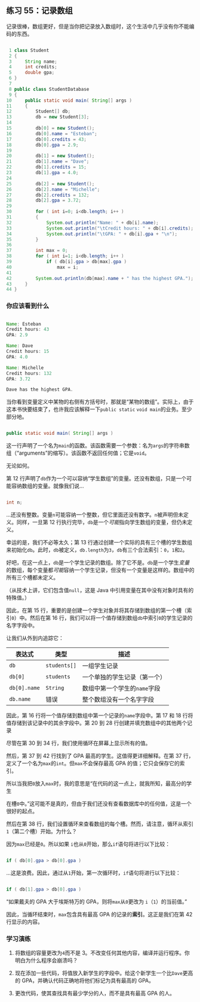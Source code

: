 ## 练习 55：记录数组

记录很棒，数组更好，但是当你把记录放入数组时，这个生活中几乎没有你不能编码的东西。

```java

 1 class Student
 2 {
 3     String name;
 4     int credits;
 5     double gpa;
 6 }
 7 
 8 public class StudentDatabase
 9 {
10     public static void main( String[] args )
11     {
12         Student[] db;
13         db = new Student[3];
14 
15         db[0] = new Student();
16         db[0].name = "Esteban";
17         db[0].credits = 43;
18         db[0].gpa = 2.9;
19 
20         db[1] = new Student();
21         db[1].name = "Dave";
22         db[1].credits = 15;
23         db[1].gpa = 4.0;
24 
25         db[2] = new Student();
26         db[2].name = "Michelle";
27         db[2].credits = 132;
28         db[2].gpa = 3.72;
29 
30         for ( int i=0; i<db.length; i++ )
31         {
32             System.out.println("Name: " + db[i].name);
33             System.out.println("\tCredit hours: " + db[i].credits);
34             System.out.println("\tGPA: " + db[i].gpa + "\n");
35         }
36 
37         int max = 0;
38         for ( int i=1; i<db.length; i++ )
39             if ( db[i].gpa > db[max].gpa )
40                 max = i;
41 
42         System.out.println(db[max].name + " has the highest GPA.");
43     }
44 }
```

### 你应该看到什么

```java

Name: Esteban
Credit hours: 43
GPA: 2.9

Name: Dave
Credit hours: 15
GPA: 4.0

Name: Michelle
Credit hours: 132
GPA: 3.72

Dave has the highest GPA.
```

当你看到变量定义中某物的右侧有方括号时，那就是“某物的数组”。实际上，由于这本书快要结束了，也许我应该解释一下`public static` `void main`的业务。至少部分地。

```java

public static void main( String[] args )
```

这一行声明了一个名为`main`的函数。该函数需要一个参数：名为`args`的字符串数组（“arguments”的缩写）。该函数不返回任何值；它是`void`。

无论如何。

第 12 行声明了`db`作为一个可以容纳“学生数组”的变量。还没有数组，只是一个可能容纳数组的变量。就像我们说…

```java

int n;
```

…还没有整数。变量`n`可能容纳一个整数，但它里面还没有数字。`n`被声明但未定义。同样，一旦第 12 行执行完毕，`db`是一个*可能*指向学生数组的变量，但仍未定义。

幸运的是，我们不必等太久；第 13 行通过创建一个实际的具有三个槽的学生数组来初始化`db`。此时，`db`被定义，`db.length`为`3`，`db`有三个合法索引：`0`，`1`和`2`。

好吧，在这一点上，`db`是一个学生记录的数组。除了它不是。`db`是一个学生*变量*的数组，每个变量都*可能*容纳一个学生记录，但没有一个变量是这样的。数组中的所有三个槽都未定义。

（从技术上讲，它们包含值`null`，这是 Java 中引用变量在其中没有对象时具有的特殊值。）

因此，在第 15 行，重要的是创建一个学生对象并将其存储到数组的第一个槽（索引`0`）中。然后在第 16 行，我们可以将一个值存储到数组`db`中索引`0`的学生记录的名字字段中。

让我们从外到内追踪它：

| 表达式 | 类型 | 描述 |
| --- | --- | --- |
| `db` | `students[]` | 一组学生记录 |
| `db[0]` | `students` | 一个单独的学生记录（第一个） |
| `db[0].name` | `String` | 数组中第一个学生的`name`字段 |
| `db.name` | 错误 | 整个数组没有一个名字字段 |

因此，第 16 行将一个值存储到数组中第一个记录的`name`字段中。第 17 和 18 行将值存储到该记录中的其余字段中。第 20 到 28 行创建并填充数组中的其他两个记录

尽管在第 30 到 34 行，我们使用循环在屏幕上显示所有的值。

然后，第 37 到 42 行找到了 GPA 最高的学生。这值得更详细解释。在第 37 行，定义了一个名为`max`的`int`。但`max`不会保存最高 GPA 的值；它只会保存它的索引。

所以当我把`0`放入`max`时，我的意思是“在代码的这一点上，就我所知，最高分的学生

在槽`0`中。”这可能不是真的，但由于我们还没有查看数据库中的任何值，这是一个很好的起点。

然后在第 38 行，我们设置循环来查看数组的每个槽。然而，请注意，循环从索引`1`（第二个槽）开始。为什么？

因为`max`已经是`0`。所以如果 `i`也从`0`开始，那么`if`语句将进行以下比较：

```java

if ( db[0].gpa > db[0].gpa )
```

…这是浪费。因此，通过从`1`开始，第一次循环时，`if`语句将进行以下比较：

```java

if ( db[1].gpa > db[0].gpa )
```

“如果戴夫的 GPA 大于埃斯特万的 GPA，则将`max`从`0`更改为 `i`（`1`）的当前值。”

因此，当循环结束时，`max`包含具有最高 GPA 的记录的**索引**。这正是我们在第 42 行显示的内容。

### 学习演练

1.  将数组的容量更改为`4`而不是 3。不改变任何其他内容，编译并运行程序。你明白为什么程序会崩溃吗？

1.  现在添加一些代码，将值放入新学生的字段中。给这个新学生一个比`Dave`更高的 GPA，并确认代码正确地将他们标记为具有最高的 GPA。

1.  更改代码，使其查找具有最少学分的人，而不是具有最高 GPA 的人。

